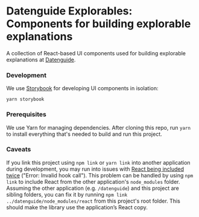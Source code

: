 # Datenguide Explorables: Components for building explorable explanations

A collection of React-based UI components used for building explorable explanations at [Datenguide](https://datengui.de).

### Development

We use [Storybook](https://storybook.js.org/) for developing UI components in isolation:

```
yarn storybook
```

### Prerequisites

We use Yarn for managing dependencies. After cloning this repo, run `yarn` to install everything that's needed to build and run this project. 

### Caveats

If you link this project using `npm link` or `yarn link` into another application during development, you may run into issues with [React being included twice](https://fb.me/react-invalid-hook-call) ("Error: Invalid hook call"). This problem can be handled by using `npm link` to include React from the other application's `node_modules` folder. Assuming the other application (e.g. `/datenguide`) and this project are sibling folders, you can fix it by running `npm link ../datenguide/node_modules/react` from this project's root folder. This should make the library use the application’s React copy.
